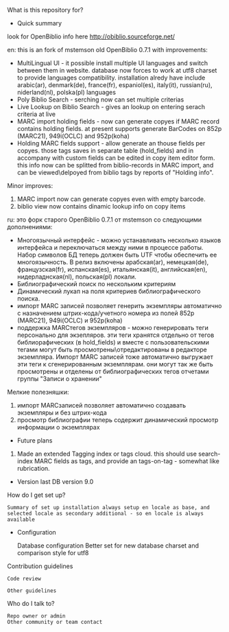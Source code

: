 What is this repository for?

- Quick summary

look for OpenBiblio info here http://obiblio.sourceforge.net/

en: this is an fork of mstemson old OpenBiblio 0.7.1 with improvements:

* MultiLingual UI - it possible install multiple UI languages and switch between them in website. database now forces to work at utf8 charset to provide languages compatibility. installation alredy have include arabic(ar), denmark(de), france(fr), espaniol(es), italy(it), russian(ru), niderland(nl), polska(pl) languages
* Poly Biblio Search - serching now can set multiple criterias
* Live Lookup on Biblio Search - gives an lookup on entering serach criteria at live
* MARC import holding fields - now can generate copyes if MARC record contains holding fields. at present supports generate BarCodes on 852p (MARC21), 949i(OCLC) and 952p(koha)
* Holding MARC fields support - allow generate an thouse fields per copyes. those tags saves in separate table (hold_fields) and in accompany with custom fields can be edited in copy item editor form. this info now can be splitted from biblio-records in MARC import, and can be viewed\delpoyed from biblio tags by reports of "Holding info".


Minor improves:

1) MARC import now can generate copyes even with empty barcode.
2) biblio view now contains dinamic lookup info on copy items

ru: это форк старого OpenBiblio 0.7.1 от mstemson со следующими дополнениями:

* Многоязычный интерфейс - можно устанавливать несколько языков интерфейса и переключаться между ними в процессе работы. Набор символов БД теперь должен быть UTF чтобы обеспечить ее многоязычность. В релиз включены арабская(ar), немецкая(de), французская(fr), испанская(es), итальянская(it), английская(en), нидерладнская(nl), польская(pl) локали.
* Библиографический поиск по нескольким критериям
* Динамический лукап на поля критериев библиографического поиска.
* импорт MARC записей позволяет генерить экземпляры автоматично с назначением штрих-кода/учетного номера из полей 852p (MARC21), 949i(OCLC) и 952p(koha)
* поддержка MARCтегов экземпляров - можно генерировать теги персонально для экзепляров. эти теги хранятся отдельно от тегов библиорафических (в hold_fields) и вместе с пользовательскими тегами могут быть просмотрены\отредактированы в редакторе экземпляра. Импорт MARC записей тоже автоматично выгружает эти теги к сгенерированным экземплярам. они могут так же быть просмотрены и отделены от библиографических тегов отчетами группы "Записи о хранении"

Мелкие полезняшки:

1) импорт MARCзаписей позволяет автоматично создавать экземпляры и без штрих-кода
2) просмотр библиографии теперь содержит динамический просмотр информации о экземплярах

- Future plans

1) Made an extended Tagging index or tags cloud. this should use search-index MARC fields as tags, and provide an tags-on-tag - somewhat like rubrication.

- Version last DB version 9.0

How do I get set up?

    Summary of set up installation always setup en locale as base, and selected locale as secondary additional - so en locale is always available

- Configuration

    Database configuration Better set for new database charset and comparison style for utf8

Contribution guidelines

    Code review

    Other guidelines

Who do I talk to?

    Repo owner or admin
    Other community or team contact